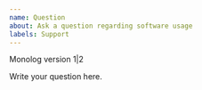 ```yaml
---
name: Question
about: Ask a question regarding software usage
labels: Support
---
```


Monolog version 1|2

Write your question here.
